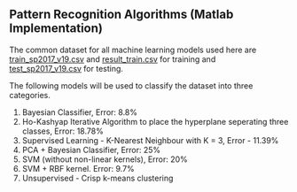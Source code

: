 ## Pattern Recognition Algorithms (Matlab Implementation)

The common dataset for all machine learning models used here are [train_sp2017_v19.csv](https://github.com/Ravisutha/Pattern_Recognition/blob/master/train_sp2017_v19.csv) and [result_train.csv](https://github.com/Ravisutha/Pattern_Recognition/blob/master/result_train.csv) for training and [test_sp2017_v19.csv](https://github.com/Ravisutha/Pattern_Recognition/blob/master/test_sp2017_v19.csv) for testing.

The following models will be used to classify the dataset into three categories. 

1. Bayesian Classifier, Error: 8.8%
2. Ho-Kashyap Iterative Algorithm to place the hyperplane seperating three classes, Error: 18.78% 
3. Supervised Learning - K-Nearest Neighbour with K = 3, Error - 11.39%
4. PCA + Bayesian Classifier, Error: 25%
5. SVM (without non-linear kernels), Error: 20%
6. SVM + RBF kernel. Error: 9.7% 
7. Unsupervised - Crisp k-means clustering
